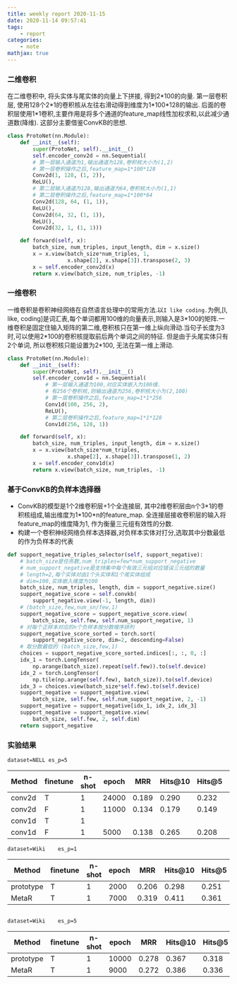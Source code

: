 ```yaml
---
title: weekly report 2020-11-15
date: 2020-11-14 09:57:41
tags:
    - report
categories:
    - note
mathjax: true
---
```

### 二维卷积
在二维卷积中, 将头实体与尾实体的向量上下拼接, 得到2\*100的向量. 第一层卷积层, 使用128个2\*1的卷积核从左往右滑动得到维度为1\*100\*128的输出. 后面的卷积层使用1\*1卷积,主要作用是将多个通道的feature_map线性加权求和,以此减少通道数(降维). 这部分主要借鉴ConvKB的思想.
```python
class ProtoNet(nn.Module):
    def __init__(self):
        super(ProtoNet, self).__init__()
        self.encoder_conv2d = nn.Sequential(
        # 第一层输入通道为1,输出通道为128,卷积核大小为(1,2)
        # 第一层卷积操作之后,feature_map=1*100*128
        Conv2d(1, 128, (1, 2)),
        ReLU(),
        # 第二层输入通道为128,输出通道为64,卷积核大小为(1,1)
        # 第二层卷积操作之后,feature_map=1*100*64
        Conv2d(128, 64, (1, 1)),
        ReLU(),
        Conv2d(64, 32, (1, 1)),
        ReLU(),
        Conv2d(32, 1, (1, 1)))

    def forward(self, x):
        batch_size, num_triples, input_length, dim = x.size()
        x = x.view(batch_size*num_triples, 1,
                   x.shape[2], x.shape[3]).transpose(2, 3)
        x = self.encoder_conv2d(x)
        return x.view(batch_size, num_triples, -1)
```
### 一维卷积
一维卷积是卷积神经网络在自然语言处理中的常用方法.以```I like coding.```为例,[I, like, coding]是词汇表,每个单词都用100维的向量表示,则输入是3\*100的矩阵.一维卷积是固定住输入矩阵的第二维,卷积核只在第一维上纵向滑动.当句子长度为3时,可以使用2\*100的卷积核提取前后两个单词之间的特征. 但是由于头尾实体只有2个单词, 所以卷积核只能设置为2\*100, 无法在第一维上滑动.
```python
class ProtoNet(nn.Module):
    def __init__(self):
        super(ProtoNet, self).__init__()
        self.encoder_conv1d = nn.Sequential(
            # 第一层输入通道为100,对应实体嵌入为100维.
            # 有256个卷积核,则输出通道为256,卷积核大小为(2,100)
            # 第一层卷积操作之后,feature_map=1*1*256
            Conv1d(100, 256, 2),
            ReLU(),
            # 第二层卷积操作之后,feature_map=1*1*128
            Conv1d(256, 128, 1))

    def forward(self, x):
        batch_size, num_triples, input_length, dim = x.size()
        x = x.view(batch_size*num_triples,
                   x.shape[2], x.shape[3]).transpose(1, 2)
        x = self.encoder_conv1d(x)
        return x.view(batch_size, num_triples, -1)
```

### 基于ConvKB的负样本选择器
+ ConvKB的模型是1个2维卷积层+1个全连接层, 其中2维卷积层由n个3\*1的卷积核组成,输出维度为1\*100\*n的feature_map. 全连接层接收卷积层的输入将feature_map的维度降为1, 作为衡量三元组有效性的分数.
+ 构建一个卷积神经网络负样本选择器,对负样本实体对打分,选取其中分数最低的作为负样本的代表
```python
def support_negative_triples_selector(self, support_negative):
    # batch_size是任务数,num_triples=few*num_support_negative
    # num_support_negative是支持集中每个有效三元组对应错误三元组的数量
    # length=2,每个实体对由1个头实体和1个尾实体组成
    # dim=100,实体嵌入维度为100
    batch_size, num_triples, length, dim = support_negative.size()
    support_negative_score = self.convkb(
        support_negative.view(-1, length, dim))
    # (batch_size,few,num_sn/few,1)
    support_negative_score = support_negative_score.view(
        batch_size, self.few, self.num_support_negative, 1)
    # 对每个正样本对应的n个负样本按分数增序排列
    support_negative_score_sorted = torch.sort(
        support_negative_score, dim=2, descending=False)
    # 取分数最低的 (batch_size,few,1)
    choices = support_negative_score_sorted.indices[:, :, 0, :]
    idx_1 = torch.LongTensor(
        np.arange(batch_size).repeat(self.few)).to(self.device)
    idx_2 = torch.LongTensor(
        np.tile(np.arange(self.few), batch_size)).to(self.device)
    idx_3 = choices.view(batch_size*self.few).to(self.device)
    support_negative = support_negative.view(
        batch_size, self.few, self.num_support_negative, 2, -1)
    support_negative = support_negative[idx_1, idx_2, idx_3]
    support_negative = support_negative.view(
        batch_size, self.few, 2, self.dim)
    return support_negative

```

### 实验结果

```
dataset=NELL es_p=5
```
| Method | finetune | n-shot | epoch | MRR   | Hits@10 | Hits@5 | Hits@1 |
| ------ | -------- | ------ | ----- | ----- | ------- | ------ | ------ |
| conv2d | T        | 1      | 24000 | 0.189 | 0.290   | 0.232  | 0.137  |
| conv2d | F        | 1      | 11000 | 0.134 | 0.179   | 0.149  | 0.108  |
| conv1d | T        | 1      |       |       |         |        |        |
| conv1d | F        | 1      | 5000  | 0.138 | 0.265   | 0.208  | 0.075  |

```
dataset=Wiki    es_p=1
```
| Method    | finetune | n-shot | epoch | MRR   | Hits@10 | Hits@5 | Hits@1 |
| --------- | -------- | ------ | ----- | ----- | ------- | ------ | ------ |
| prototype | T        | 1      | 2000  | 0.206 | 0.298   | 0.251  | 0.158  |
| MetaR     | T        | 1      | 7000  | 0.319 | 0.411   | 0.361  | 0.268  |
```

dataset=Wiki    es_p=5
```
| Method    | finetune | n-shot | epoch | MRR   | Hits@10 | Hits@5 | Hits@1 |
| --------- | -------- | ------ | ----- | ----- | ------- | ------ | ------ |
| prototype | T        | 1      | 10000 | 0.278 | 0.367   | 0.318  | 0.231  |
| MetaR     | T        | 1      | 9000  | 0.272 | 0.386   | 0.336  | 0.208  |
